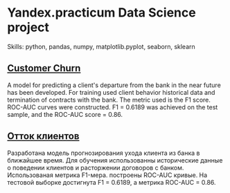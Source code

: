 # Yandex.practicum Data Science project

Skills: python, pandas, numpy, matplotlib.pyplot, seaborn, sklearn

## [Customer Churn](https://github.com/PSImera/Yandex.practicum.ds/blob/main/project_sprint_10_customer_churn/customer_churn_ENG.ipynb)

A model for predicting a client's departure from the bank in the near future has been developed. For training used client behavior historical data and termination of contracts with the bank. The metric used is the F1 score. ROC-AUC curves were constructed. F1 = 0.6189 was achieved on the test sample, and the ROC-AUC score = 0.86.

## [Отток клиентов](https://github.com/PSImera/Yandex.practicum.ds/blob/main/project_sprint_10_customer_churn/customer_churn_RU.ipynb)

Разработана модель прогнозирования ухода клиента из банка в ближайшее время. Для обучения использованны исторические данные о поведении клиентов и расторжении договоров с банком.
Использованая метрика F1-мера. построены ROC-AUC кривые. На тестовой выборке достигнута F1 = 0.6189, а метрика ROC-AUC = 0.86.
